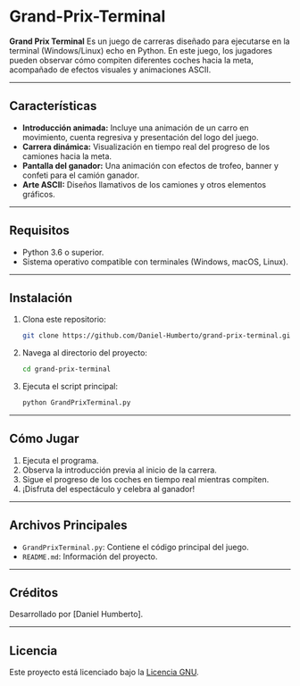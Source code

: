 # Grand-Prix-Terminal

**Grand Prix Terminal** Es un juego de carreras diseñado para ejecutarse en la terminal (Windows/Linux) echo en Python. En este juego, los jugadores pueden observar cómo compiten diferentes coches hacia la meta, acompañado de efectos visuales y animaciones ASCII.

---

## Características
- **Introducción animada:** Incluye una animación de un carro en movimiento, cuenta regresiva y presentación del logo del juego.
- **Carrera dinámica:** Visualización en tiempo real del progreso de los camiones hacia la meta.
- **Pantalla del ganador:** Una animación con efectos de trofeo, banner y confeti para el camión ganador.
- **Arte ASCII:** Diseños llamativos de los camiones y otros elementos gráficos.

---

## Requisitos
- Python 3.6 o superior.
- Sistema operativo compatible con terminales (Windows, macOS, Linux).

---

## Instalación
1. Clona este repositorio:
   ```bash
   git clone https://github.com/Daniel-Humberto/grand-prix-terminal.git
   ```
2. Navega al directorio del proyecto:
   ```bash
   cd grand-prix-terminal
   ```
3. Ejecuta el script principal:
   ```bash
   python GrandPrixTerminal.py
   ```

---

## Cómo Jugar
1. Ejecuta el programa.
2. Observa la introducción previa al inicio de la carrera.
3. Sigue el progreso de los coches en tiempo real mientras compiten.
4. ¡Disfruta del espectáculo y celebra al ganador!

---

## Archivos Principales
- `GrandPrixTerminal.py`: Contiene el código principal del juego.
- `README.md`: Información del proyecto.

---

## Créditos
Desarrollado por [Daniel Humberto].

---

## Licencia
Este proyecto está licenciado bajo la [Licencia GNU](LICENSE).

